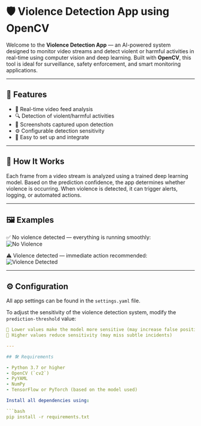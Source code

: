 # 🛡️ Violence Detection App using OpenCV

Welcome to the **Violence Detection App** — an AI-powered system designed to monitor video streams and detect violent or harmful activities in real-time using computer vision and deep learning. Built with **OpenCV**, this tool is ideal for surveillance, safety enforcement, and smart monitoring applications.

---

## 🚀 Features

- 🎥 Real-time video feed analysis
- 🔍 Detection of violent/harmful activities
- 📸 Screenshots captured upon detection
- ⚙️ Configurable detection sensitivity
- 🧩 Easy to set up and integrate

---

## 🧠 How It Works

Each frame from a video stream is analyzed using a trained deep learning model. Based on the prediction confidence, the app determines whether violence is occurring. When violence is detected, it can trigger alerts, logging, or automated actions.

---

## 🖼️ Examples

✅ No violence detected — everything is running smoothly:  
![No Violence](https://github.com/user-attachments/assets/ef2e8f67-29ac-416f-99c6-7a9d3391deb0)

⚠️ Violence detected — immediate action recommended:  
![Violence Detected](https://github.com/user-attachments/assets/f86f2108-52a9-43fd-af2f-69fccd2385c8)

---

## ⚙️ Configuration

All app settings can be found in the `settings.yaml` file.

To adjust the sensitivity of the violence detection system, modify the `prediction-threshold` value:

```yaml
📌 Lower values make the model more sensitive (may increase false positives)  
📌 Higher values reduce sensitivity (may miss subtle incidents)

---

## 🛠️ Requirements

- Python 3.7 or higher  
- OpenCV (`cv2`)  
- PyYAML  
- NumPy  
- TensorFlow or PyTorch (based on the model used)

Install all dependencies using:

```bash
pip install -r requirements.txt
